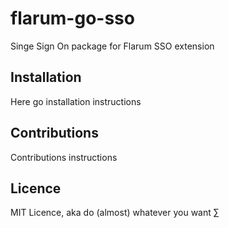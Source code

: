 # flarum-go-sso
Singe Sign On package for Flarum SSO extension

## Installation
Here go installation instructions

## Contributions
Contributions instructions

## Licence
MIT Licence, aka do (almost) whatever you want 
∑